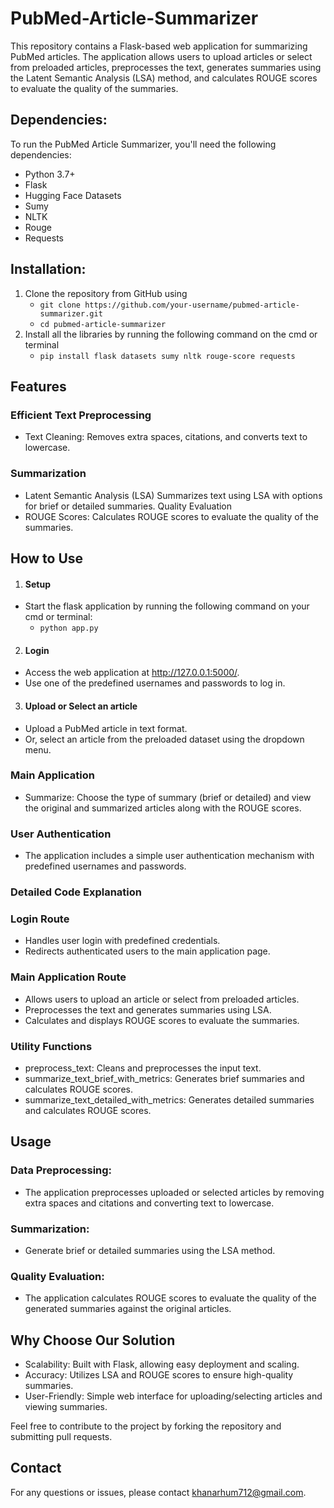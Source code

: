 # PubMed-Article-Summarizer
This repository contains a Flask-based web application for summarizing PubMed articles. The application allows users to upload articles or select from preloaded articles, preprocesses the text, generates summaries using the Latent Semantic Analysis (LSA) method, and calculates ROUGE scores to evaluate the quality of the summaries.
## Dependencies:
To run the PubMed Article Summarizer, you'll need the following dependencies:
- Python 3.7+
- Flask
- Hugging Face Datasets
- Sumy
- NLTK
- Rouge
- Requests

## Installation:
1. Clone the repository from GitHub using
    - ```git clone https://github.com/your-username/pubmed-article-summarizer.git```
    - ```cd pubmed-article-summarizer```
2. Install all the libraries by running the following command on the cmd or terminal
    - ```pip install flask datasets sumy nltk rouge-score requests```

## Features
### Efficient Text Preprocessing
   - Text Cleaning: Removes extra spaces, citations, and converts text to lowercase.
### Summarization
   - Latent Semantic Analysis (LSA) Summarizes text using LSA with options for brief or detailed summaries.
Quality Evaluation
   - ROUGE Scores: Calculates ROUGE scores to evaluate the quality of the summaries.

## How to Use
1. #### Setup
  - Start the flask application by running the following command on your cmd or terminal:
    - ```python app.py```
2. #### Login
  - Access the web application at http://127.0.0.1:5000/.
  - Use one of the predefined usernames and passwords to log in.
3. #### Upload or Select an article
  - Upload a PubMed article in text format.
  - Or, select an article from the preloaded dataset using the dropdown menu.

### Main Application
- Summarize: Choose the type of summary (brief or detailed) and view the original and summarized articles along with the ROUGE scores.

### User Authentication
- The application includes a simple user authentication mechanism with predefined usernames and passwords.

### Detailed Code Explanation
### Login Route
  - Handles user login with predefined credentials.
  - Redirects authenticated users to the main application page.
### Main Application Route
  - Allows users to upload an article or select from preloaded articles.
  - Preprocesses the text and generates summaries using LSA.
  - Calculates and displays ROUGE scores to evaluate the summaries.
### Utility Functions
  - preprocess_text: Cleans and preprocesses the input text.
  - summarize_text_brief_with_metrics: Generates brief summaries and calculates ROUGE scores.
  - summarize_text_detailed_with_metrics: Generates detailed summaries and calculates ROUGE scores.
## Usage

### Data Preprocessing:
  - The application preprocesses uploaded or selected articles by removing extra spaces and citations and converting text to lowercase.

### Summarization:
  - Generate brief or detailed summaries using the LSA method.

### Quality Evaluation:
  - The application calculates ROUGE scores to evaluate the quality of the generated summaries against the original articles.

## Why Choose Our Solution
  - Scalability: Built with Flask, allowing easy deployment and scaling.
  - Accuracy: Utilizes LSA and ROUGE scores to ensure high-quality summaries.
  - User-Friendly: Simple web interface for uploading/selecting articles and viewing summaries.

Feel free to contribute to the project by forking the repository and submitting pull requests.
## Contact
For any questions or issues, please contact khanarhum712@gmail.com.

















  

